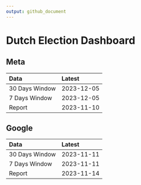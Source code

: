 ```yaml
---
output: github_document
---
```


# Dutch Election Dashboard



## Meta


|Data           |Latest     |
|:--------------|:----------|
|30 Days Window |2023-12-05 |
|7 Days Window  |2023-12-05 |
|Report         |2023-11-10 |

## Google


|Data           |Latest     |
|:--------------|:----------|
|30 Days Window |2023-11-11 |
|7 Days Window  |2023-11-11 |
|Report         |2023-11-14 |
